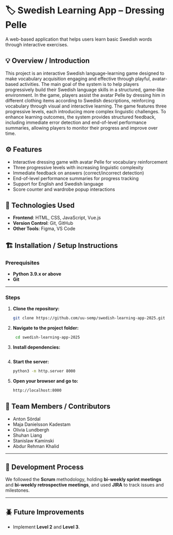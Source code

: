 # 🏷️ Swedish Learning App – Dressing Pelle

A web-based application that helps users learn basic Swedish words through interactive exercises.

## 💡 Overview / Introduction

This project is an interactive Swedish language-learning game designed to make vocabulary acquisition engaging and effective through playful, avatar-based activities. The main goal of the system is to help players progressively build their Swedish language skills in a structured, game-like environment. In the game, players assist the avatar Pelle by dressing him in different clothing items according to Swedish descriptions, reinforcing vocabulary through visual and interactive learning. The game features three progressive levels, each introducing more complex linguistic challenges. To enhance learning outcomes, the system provides structured feedback, including immediate error detection and end-of-level performance summaries, allowing players to monitor their progress and improve over time.

## ⚙️ Features

- Interactive dressing game with avatar Pelle for vocabulary reinforcement
- Three progressive levels with increasing linguistic complexity
- Immediate feedback on answers (correct/incorrect detection)
- End-of-level performance summaries for progress tracking
- Support for English and Swedish language
- Score counter and wardrobe popup interactions

## 🧰 Technologies Used

- **Frontend**: HTML, CSS, JavaScript, Vue.js
- **Version Control**: Git, GitHub
- **Other Tools**: Figma, VS Code

## 🏗️ Installation / Setup Instructions

### Prerequisites
- **Python 3.9.x or above**
- **Git**

---

### Steps

1. **Clone the repository:**
   ```bash
   git clone https://github.com/uu-semp/swedish-learning-app-2025.git

2. **Navigate to the project folder:**
   ```bash
    cd swedish-learning-app-2025

3. **Install dependencies:**
   ```bash

4. **Start the server:**
    ```bash
    python3 -m http.server 8000

5. **Open your browser and go to:**
    ```bash
    http://localhost:8000


## 👥 Team Members / Contributors
- Anton Sördal  
- Maja Danielsson Kadestam  
- Olivia Lundbergh  
- Shuhan Liang  
- Stanislaw Kaminski  
- Abdur Rehman Khalid  

---

## 🧭 Development Process
We followed the **Scrum** methodology, holding **bi-weekly sprint meetings** and **bi-weekly retrospective meetings**, and used **JIRA** to track issues and milestones.

---

## 🪲 Future Improvements
- Implement **Level 2** and **Level 3**.